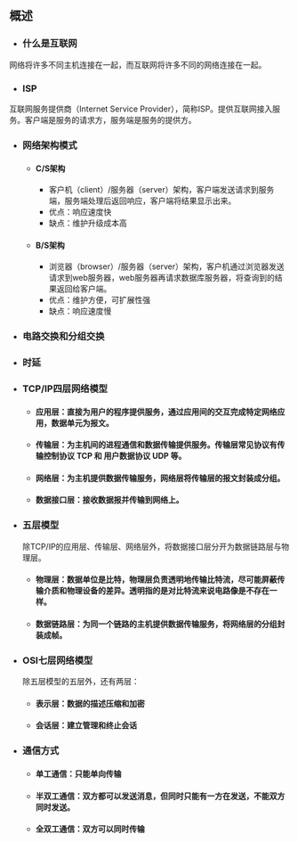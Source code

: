 ## 概述
- ### 什么是互联网
网络将许多不同主机连接在一起，而互联网将许多不同的网络连接在一起。
- ### ISP
互联网服务提供商（Internet Service Provider），简称ISP。提供互联网接入服务。客户端是服务的请求方，服务端是服务的提供方。
- ### 网络架构模式
  - #### C/S架构
    - 客户机（client）/服务器（server）架构，客户端发送请求到服务端，服务端处理后返回响应，客户端将结果显示出来。
    - 优点：响应速度快
    - 缺点：维护升级成本高
  - #### B/S架构
    - 浏览器（browser）/服务器（server）架构，客户机通过浏览器发送请求到web服务器，web服务器再请求数据库服务器，将查询到的结果返回给客户端。
    - 优点：维护方便，可扩展性强
    - 缺点：响应速度慢
- ### 电路交换和分组交换
- ### 时延
- ### TCP/IP四层网络模型
  - #### 应用层：直接为用户的程序提供服务，通过应用间的交互完成特定网络应用，数据单元为报文。
  - #### 传输层：为主机间的进程通信和数据传输提供服务。传输层常见协议有传输控制协议 TCP 和 用户数据协议 UDP 等。
  - #### 网络层：为主机提供数据传输服务，网络层将传输层的报文封装成分组。
  - #### 数据接口层：接收数据报并传输到网络上。
- ### 五层模型
  除TCP/IP的应用层、传输层、网络层外，将数据接口层分开为数据链路层与物理层。
  - #### 物理层：数据单位是比特，物理层负责透明地传输比特流，尽可能屏蔽传输介质和物理设备的差异。透明指的是对比特流来说电路像是不存在一样。
  - #### 数据链路层：为同一个链路的主机提供数据传输服务，将网络层的分组封装成帧。
- ### OSI七层网络模型
  除五层模型的五层外，还有两层：
  - #### 表示层：数据的描述压缩和加密
  - #### 会话层：建立管理和终止会话
- ### 通信方式
  - #### 单工通信：只能单向传输
  - #### 半双工通信：双方都可以发送消息，但同时只能有一方在发送，不能双方同时发送。
  - #### 全双工通信：双方可以同时传输